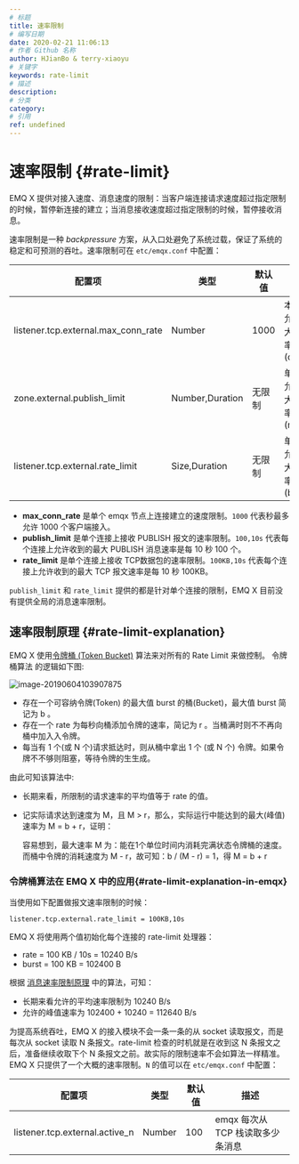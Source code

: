 ```yaml
---
# 标题
title: 速率限制
# 编写日期
date: 2020-02-21 11:06:13
# 作者 Github 名称
author: HJianBo & terry-xiaoyu
# 关键字
keywords: rate-limit
# 描述
description:
# 分类
category: 
# 引用
ref: undefined
---
```


# 速率限制 {#rate-limit}

EMQ X 提供对接入速度、消息速度的限制：当客户端连接请求速度超过指定限制的时候，暂停新连接的建立；当消息接收速度超过指定限制的时候，暂停接收消息。

速率限制是一种 *backpressure* 方案，从入口处避免了系统过载，保证了系统的稳定和可预测的吞吐。速率限制可在 `etc/emqx.conf` 中配置：

|               配置项                |      类型       | 默认值 |                 描述                 |
| ----------------------------------- | --------------- | ------ | ------------------------------------ |
| listener.tcp.external.max_conn_rate | Number          | 1000   | 本节点上允许的最大连接速率 (conn/s)  |
| zone.external.publish_limit         | Number,Duration | 无限制 | 单连接上允许的最大发布速率 (msg/s)   |
| listener.tcp.external.rate_limit | Size,Duration   | 无限制 | 单连接上允许的最大报文速率 (bytes/s) |

- **max_conn_rate** 是单个 emqx 节点上连接建立的速度限制。`1000` 代表秒最多允许 1000 个客户端接入。
- **publish_limit** 是单个连接上接收 PUBLISH 报文的速率限制。`100,10s` 代表每个连接上允许收到的最大 PUBLISH 消息速率是每 10 秒 100 个。
- **rate_limit** 是单个连接上接收 TCP数据包的速率限制。`100KB,10s` 代表每个连接上允许收到的最大 TCP 报文速率是每 10 秒 100KB。

`publish_limit` 和 `rate_limit` 提供的都是针对单个连接的限制，EMQ X 目前没有提供全局的消息速率限制。

## 速率限制原理 {#rate-limit-explanation}

EMQ X 使⽤[令牌桶 (Token Bucket)](https://en.wikipedia.org/wiki/Token_bucket) 算法来对所有的 Rate Limit 来做控制。 令牌桶算法 的逻辑如下图:

![image-20190604103907875](../assets/token-bucket.jpg)

- 存在一个可容纳令牌(Token) 的最大值 burst 的桶(Bucket)，最大值 burst 简记为 b 。
- 存在一个 rate 为每秒向桶添加令牌的速率，简记为 r 。当桶满时则不不再向桶中加⼊入令牌。
- 每当有 1 个(或 N 个)请求抵达时，则从桶中拿出 1 个 (或 N 个) 令牌。如果令牌不不够则阻塞，等待令牌的⽣生成。

由此可知该算法中:

- 长期来看，所限制的请求速率的平均值等于 rate 的值。

- 记实际请求达到速度为 M，且 M > r，那么，实际运⾏中能达到的最大(峰值)速率为 M = b + r，证明：

  容易想到，最大速率 M 为：能在1个单位时间内消耗完满状态令牌桶的速度。而桶中令牌的消耗速度为 M - r，故可知：b / (M - r) = 1，得 M = b + r

### 令牌桶算法在 EMQ X 中的应用{#rate-limit-explanation-in-emqx}

当使用如下配置做报文速率限制的时候：

```
listener.tcp.external.rate_limit = 100KB,10s
```

EMQ X 将使用两个值初始化每个连接的 rate-limit 处理器：

- rate = 100 KB / 10s = 10240 B/s
- burst = 100 KB = 102400 B

根据 [消息速率限制原理](#rate-limit-explanation) 中的算法，可知：

- 长期来看允许的平均速率限制为 10240 B/s
- 允许的峰值速率为 102400 + 10240 = 112640 B/s

为提高系统吞吐，EMQ X 的接入模块不会一条一条的从 socket 读取报文，而是每次从 socket 读取 N 条报文。rate-limit 检查的时机就是在收到这 N 条报文之后，准备继续收取下个 N 条报文之前。故实际的限制速率不会如算法一样精准。EMQ X 只提供了一个大概的速率限制。`N` 的值可以在 `etc/emqx.conf` 中配置：

|             配置项             |  类型  | 默认值 |               描述               |
| ------------------------------ | ------ | ------ | -------------------------------- |
| listener.tcp.external.active_n | Number | 100    | emqx 每次从 TCP 栈读取多少条消息 |
